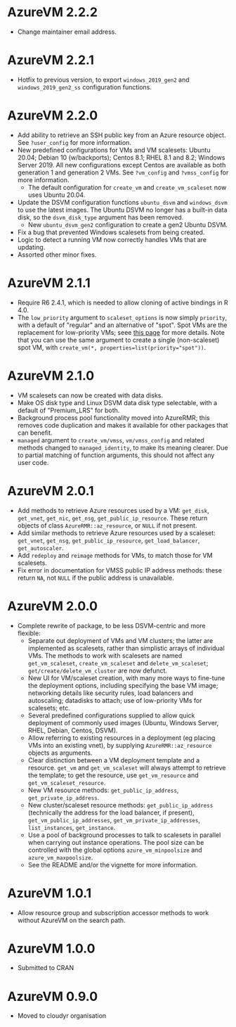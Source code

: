 # AzureVM 2.2.2

- Change maintainer email address.

# AzureVM 2.2.1

- Hotfix to previous version, to export `windows_2019_gen2` and `windows_2019_gen2_ss` configuration functions.

# AzureVM 2.2.0

- Add ability to retrieve an SSH public key from an Azure resource object. See `?user_config` for more information.
- New predefined configurations for VMs and VM scalesets: Ubuntu 20.04; Debian 10 (w/backports); Centos 8.1; RHEL 8.1 and 8.2; Windows Server 2019. All new configurations except Centos are available as both generation 1 and generation 2 VMs. See `?vm_config` and `?vmss_config` for more information.
  - The default configuration for `create_vm` and `create_vm_scaleset` now uses Ubuntu 20.04.
- Update the DSVM configuration functions `ubuntu_dsvm` and `windows_dsvm` to use the latest images. The Ubuntu DSVM no longer has a built-in data disk, so the `dsvm_disk_type` argument has been removed.
  - New `ubuntu_dsvm_gen2` configuration to create a gen2 Ubuntu DSVM.
- Fix a bug that prevented Windows scalesets from being created.
- Logic to detect a running VM now correctly handles VMs that are updating.
- Assorted other minor fixes.

# AzureVM 2.1.1

- Require R6 2.4.1, which is needed to allow cloning of active bindings in R 4.0.
- The `low_priority` argument to `scaleset_options` is now simply `priority`, with a default of "regular" and an alternative of "spot". Spot VMs are the replacement for low-priority VMs; seee [this page](https://azure.microsoft.com/en-us/pricing/spot/) for more details. Note that you can use the same argument to create a single (non-scaleset) spot VM, with `create_vm(*, properties=list(priority="spot"))`.

# AzureVM 2.1.0

* VM scalesets can now be created with data disks.
* Make OS disk type and Linux DSVM data disk type selectable, with a default of "Premium_LRS" for both.
* Background process pool functionality moved into AzureRMR; this removes code duplication and makes it available for other packages that can benefit.
* `managed` argument to `create_vm/vmss`, `vm/vmss_config` and related methods changed to `managed_identity`, to make its meaning clearer. Due to partial matching of function arguments, this should not affect any user code.

# AzureVM 2.0.1

* Add methods to retrieve Azure resources used by a VM: `get_disk`, `get_vnet`, `get_nic`, `get_nsg`, `get_public_ip_resource`. These return objects of class `AzureRMR::az_resource`, or `NULL` if not present.
* Add similar methods to retrieve Azure resources used by a scaleset: `get_vnet`, `get_nsg`, `get_public_ip_resource`, `get_load_balancer`, `get_autoscaler`.
* Add `redeploy` and `reimage` methods for VMs, to match those for VM scalesets.
* Fix error in documentation for VMSS public IP address methods: these return `NA`, not `NULL` if the public address is unavailable.

# AzureVM 2.0.0

* Complete rewrite of package, to be less DSVM-centric and more flexible:
  * Separate out deployment of VMs and VM clusters; the latter are implemented as scalesets, rather than simplistic arrays of individual VMs. The methods to work with scalesets are named `get_vm_scaleset`, `create_vm_scaleset` and `delete_vm_scaleset`; `get/create/delete_vm_cluster` are now defunct.
  * New UI for VM/scaleset creation, with many more ways to fine-tune the deployment options, including specifying the base VM image; networking details like security rules, load balancers and autoscaling; datadisks to attach; use of low-priority VMs for scalesets; etc.
  * Several predefined configurations supplied to allow quick deployment of commonly used images (Ubuntu, Windows Server, RHEL, Debian, Centos, DSVM).
  * Allow referring to existing resources in a deployment (eg placing VMs into an existing vnet), by supplying `AzureRMR::az_resource` objects as arguments.
  * Clear distinction between a VM deployment template and a resource. `get_vm` and `get_vm_scaleset` will always attempt to retrieve the template; to get the resource, use `get_vm_resource` and `get_vm_scaleset_resource`.
  * New VM resource methods: `get_public_ip_address`, `get_private_ip_address`.
  * New cluster/scaleset resource methods: `get_public_ip_address` (technically the address for the load balancer, if present), `get_vm_public_ip_addresses`, `get_vm_private_ip_addresses`, `list_instances`, `get_instance`.
  * Use a pool of background processes to talk to scalesets in parallel when carrying out instance operations. The pool size can be controlled with the global options `azure_vm_minpoolsize` and `azure_vm_maxpoolsize`.
  * See the README and/or the vignette for more information.

# AzureVM 1.0.1

* Allow resource group and subscription accessor methods to work without AzureVM on the search path.

# AzureVM 1.0.0

* Submitted to CRAN

# AzureVM 0.9.0

* Moved to cloudyr organisation
